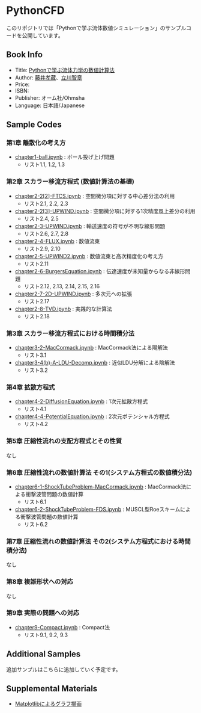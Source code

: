# PythonCFD

このリポジトリでは「Pythonで学ぶ流体数値シミュレーション」のサンプルコードを公開しています。

## Book Info
- Title: [Pythonで学ぶ流体力学の数値計算法](https://www.amazon.co.jp/)
- Author: [藤井孝藏](https://ftlab.ms.kagu.tus.ac.jp/member_page/fujii/kenkyu.htm)、[立川智章](https://ftlab.ms.kagu.tus.ac.jp/)
- Price: 
- ISBN: 
- Publisher: オーム社/Ohmsha
- Language: 日本語/Japanese

## Sample Codes
### 第1章 離散化の考え方
- [chapter1-ball.ipynb](chapter1-ball.ipynb) : ボール投げ上げ問題
  - リスト1.1, 1.2, 1.3

### 第2章 スカラー移流方程式 (数値計算法の基礎)
- [chapter2-2[2]-FTCS.ipynb](chapter2-2[2]-FTCS.ipynb) : 空間微分項に対する中心差分法の利用
  - リスト2.1, 2.2, 2.3
- [chapter2-2[3]-UPWIND.ipynb](chapter2-2[3]-UPWIND.ipynb) : 空間微分項に対する1次精度風上差分の利用
  - リスト2.4, 2.5
- [chapter2-3-UPWIND.ipynb](chapter2-3-UPWIND.ipynb) : 輸送速度の符号が不明な線形問題
  - リスト2.6, 2.7, 2.8
- [chapter2-4-FLUX.ipynb](chapter2-4-FLUX.ipynb) : 数値流束
  - リスト2.9, 2.10
- [chapter2-5-UPWIND2.ipynb](chapter2-5-UPWIND2.ipynb) : 数値流束と高次精度化の考え方
  - リスト2.11
- [chapter2-6-BurgersEquation.ipynb](chapter2-6-BurgersEquation.ipynb) : 伝達速度が未知量からなる非線形問題
  - リスト2.12, 2.13, 2.14, 2.15, 2.16
- [chapter2-7-2D-UPWIND.ipynb](chapter2-7-2D-UPWIND.ipynb) : 多次元への拡張
  - リスト2.17
- [chapter2-8-TVD.ipynb](chapter2-8-TVD.ipynb) : 実践的な計算法
  - リスト2.18

### 第3章 スカラー移流方程式における時間積分法
- [chapter3-2-MacCormack.ipynb](chapter3-2-MacCormack.ipynb) : MacCormack法による陽解法
  - リスト3.1
- [chapter3-4(b)-A-LDU-Decomp.ipynb](chapter3-4(b)-A-LDU-Decomp.ipynb) : 近似LDU分解による陰解法
  - リスト3.2

### 第4章 拡散方程式
- [chapter4-2-DiffusionEquation.ipynb](chapter4-2-DiffusionEquation.ipynb) : 1次元拡散方程式
  - リスト4.1
- [chapter4-4-PotentialEquation.ipynb](chapter4-4-PotentialEquation.ipynb) : 2次元ポテンシャル方程式
  - リスト4.2

### 第5章 圧縮性流れの支配方程式とその性質
なし

### 第6章 圧縮性流れの数値計算法 その1(システム方程式の数値積分法)
- [chapter6-1-ShockTubeProblem-MacCormack.ipynb](chapter6-1-ShockTubeProblem-MacCormack.ipynb) : MacCormack法による衝撃波管問題の数値計算
  - リスト6.1
- [chapter6-2-ShockTubeProblem-FDS.ipynb](chapter6-2-ShockTubeProblem-FDS.ipynb) : MUSCL型Roeスキームによる衝撃波管問題の数値計算
  - リスト6.2

### 第7章 圧縮性流れの数値計算法 その2(システム方程式における時間積分法)
なし

### 第8章 複雑形状への対応
なし

### 第9章 実際の問題への対応
- [chapter9-Compact.ipynb](chapter9-Compact.ipynb) : Compact法
  - リスト9.1, 9.2, 9.3

## Additional Samples

追加サンプルはこちらに追加していく予定です。

## Supplemental Materials

- [Matplotlibによるグラフ描画](/docs/appendix-matplotlib.pdf)
